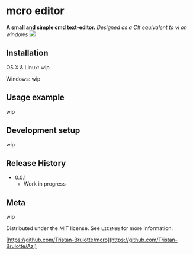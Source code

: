 # mcro editor
**A small and simple cmd text-editor.**
*Designed as a C# equivalent to vi on windows*
![](images/screenshot.png)

## Installation

OS X & Linux:
wip

Windows:
wip

## Usage example
wip

## Development setup
wip

## Release History

* 0.0.1
    * Work in progress

## Meta
wip

Distributed under the MIT license. See ``LICENSE`` for more information.

[https://github.com/Tristan-Brulotte/mcro](https://github.com/Tristan-Brulotte/Azl)

<!-- Markdown link & img dfn's -->
[npm-image]: https://img.shields.io/npm/v/datadog-metrics.svg?style=flat-square
[npm-url]: https://npmjs.org/package/datadog-metrics
[npm-downloads]: https://img.shields.io/npm/dm/datadog-metrics.svg?style=flat-square
[travis-image]: https://img.shields.io/travis/dbader/node-datadog-metrics/master.svg?style=flat-square
[travis-url]: https://travis-ci.org/dbader/node-datadog-metrics
[wiki]: https://github.com/yourname/yourproject/wiki
